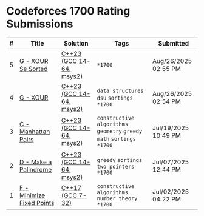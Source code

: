 # Codeforces 1700 Rating Submissions

| # | Title | Solution | Tags | Submitted |
|:-:|-------|----------|------|-----------|
| 5 | [G - XOUR Se Sorted](https://codeforces.com/contest/630676/problem/G) | [C++23 (GCC 14-64, msys2)](https://codeforces.com/contest/630676/submission/335577959) | `*1700` | Aug/26/2025 02:55 PM |
| 4 | [G - XOUR](https://codeforces.com/contest/1971/problem/G) | [C++23 (GCC 14-64, msys2)](https://codeforces.com/contest/1971/submission/335577816) | `data structures` `dsu` `sortings` `*1700` | Aug/26/2025 02:54 PM |
| 3 | [C - Manhattan Pairs](https://codeforces.com/contest/2122/problem/C) | [C++23 (GCC 14-64, msys2)](https://codeforces.com/contest/2122/submission/329881040) | `constructive algorithms` `geometry` `greedy` `math` `sortings` `*1700` | Jul/19/2025 10:49 PM |
| 2 | [D - Make a Palindrome](https://codeforces.com/contest/2124/problem/D) | [C++23 (GCC 14-64, msys2)](https://codeforces.com/contest/2124/submission/327885745) | `greedy` `sortings` `two pointers` `*1700` | Jul/07/2025 12:44 PM |
| 1 | [F - Minimize Fixed Points](https://codeforces.com/contest/2123/problem/F) | [C++17 (GCC 7-32)](https://codeforces.com/contest/2123/submission/327070263) | `constructive algorithms` `number theory` `*1700` | Jul/02/2025 04:22 PM |